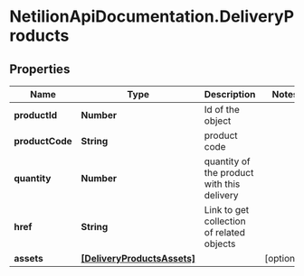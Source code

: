 # NetilionApiDocumentation.DeliveryProducts

## Properties
Name | Type | Description | Notes
------------ | ------------- | ------------- | -------------
**productId** | **Number** | Id of the object | 
**productCode** | **String** | product code | 
**quantity** | **Number** | quantity of the product with this delivery | 
**href** | **String** | Link to get collection of related objects | 
**assets** | [**[DeliveryProductsAssets]**](DeliveryProductsAssets.md) |  | [optional] 



